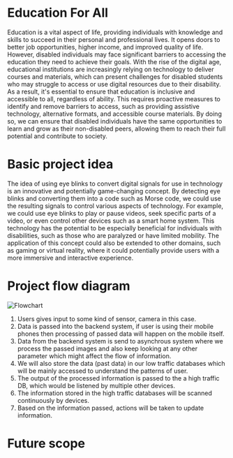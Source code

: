 # Education For All

Education is a vital aspect of life, providing individuals with knowledge and skills to succeed in their personal and professional lives. It opens doors to better job opportunities, higher income, and improved quality of life. However, disabled individuals may face significant barriers to accessing the education they need to achieve their goals. With the rise of the digital age, educational institutions are increasingly relying on technology to deliver courses and materials, which can present challenges for disabled students who may struggle to access or use digital resources due to their disability. As a result, it's essential to ensure that education is inclusive and accessible to all, regardless of ability. This requires proactive measures to identify and remove barriers to access, such as providing assistive technology, alternative formats, and accessible course materials. By doing so, we can ensure that disabled individuals have the same opportunities to learn and grow as their non-disabled peers, allowing them to reach their full potential and contribute to society.


# Basic project idea

The idea of using eye blinks to convert digital signals for use in technology is an innovative and potentially game-changing concept. By detecting eye blinks and converting them into a code such as Morse code, we could use the resulting signals to control various aspects of technology. For example, we could use eye blinks to play or pause videos, seek specific parts of a video, or even control other devices such as a smart home system. This technology has the potential to be especially beneficial for individuals with disabilities, such as those who are paralyzed or have limited mobility. The application of this concept could also be extended to other domains, such as gaming or virtual reality, where it could potentially provide users with a more immersive and interactive experience.


# Project flow diagram

![Flowchart](https://github.com/singhaditya8499/Education-for-all/blob/mainline/app/src/main/res/images/educationForAll.jpg)

1. Users gives input to some kind of sensor, camera in this case.
2. Data is passed into the backend system, if user is using their mobile phones then processing of passed data will happen on the mobile itself.
3. Data from the backend system is send to asynchrous system where we process the passed images and also keep looking at any other parameter which might affect the flow of information.
4. We will also store the data (past data) in our low traffic databases which will be mainly accessed to understand the patterns of user.
5. The output of the processed information is passed to the a high traffic DB, which would be listened by multiple other devices.
6. The information stored in the high traffic databases will be scanned continuously by devices.
7. Based on the information passed, actions will be taken to update information.

# Future scope
